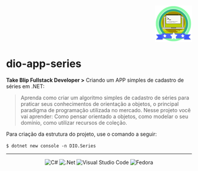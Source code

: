 <p align="right">
  <img width="100" height="100" src="https://github.com/helioRocha/dio-app-series/blob/master/blip_series.png">    
</p>

# dio-app-series

**Take Blip Fullstack Developer >** Criando um APP simples de cadastro de séries em .NET:

> Aprenda como criar um algoritmo simples de cadastro de séries para praticar seus conhecimentos de orientação a objetos, o principal paradigma de programação utilizada no mercado. Nesse projeto você vai aprender: Como pensar orientado a objetos, como modelar o seu domínio, como utilizar recursos de coleção.

Para criação da estrutura do projeto, use o comando a seguir:

`$ dotnet new console -n DIO.Series`

---
<p align="center">
  <img alt="C#" src="https://img.shields.io/badge/c%23-%23239120.svg?style=for-the-badge&logo=c-sharp&logoColor=white"/>
  <img alt=".Net" src="https://img.shields.io/badge/.NET-5C2D91?style=for-the-badge&logo=.net&logoColor=white"/>
  <img alt="Visual Studio Code" src="https://img.shields.io/badge/VisualStudioCode-0078d7.svg?style=for-the-badge&logo=visual-studio-code&logoColor=white"/>
  <img alt="Fedora" src="https://img.shields.io/badge/Fedora-294172?style=for-the-badge&logo=fedora&logoColor=white">
</p>

<!--
<span id="a1">[¹](#1)</span>
---
<span id="1">¹</span> Desenvolvido na distro Fedora com Visual Studio Code.[⏎](#a1)<br>
-->
